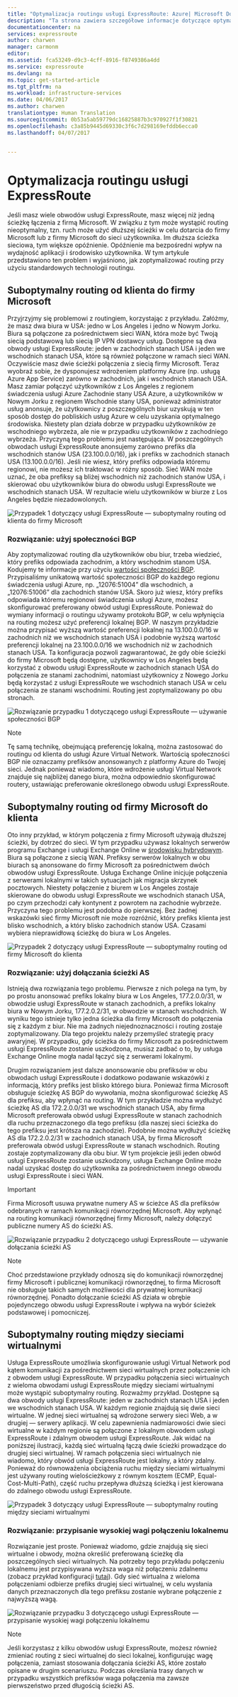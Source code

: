 ```yaml
---
title: "Optymalizacja routingu usługi ExpressRoute: Azure| Microsoft Docs"
description: "Ta strona zawiera szczegółowe informacje dotyczące optymalizacji routingu w przypadku, gdy występują co najmniej dwa obwody usługi ExpressRoute łączące firmę Microsoft z siecią firmową."
documentationcenter: na
services: expressroute
author: charwen
manager: carmonm
editor: 
ms.assetid: fca53249-d9c3-4cff-8916-f8749386a4dd
ms.service: expressroute
ms.devlang: na
ms.topic: get-started-article
ms.tgt_pltfrm: na
ms.workload: infrastructure-services
ms.date: 04/06/2017
ms.author: charwen
translationtype: Human Translation
ms.sourcegitcommit: 0b53a5ab59779dc16825887b3c970927f1f30821
ms.openlocfilehash: c3a85b9445d69330c3f6c7d298169efddb6ecca0
ms.lasthandoff: 04/07/2017


---
```

# <a name="optimize-expressroute-routing"></a>Optymalizacja routingu usługi ExpressRoute
Jeśli masz wiele obwodów usługi ExpressRoute, masz więcej niż jedną ścieżkę łączenia z firmą Microsoft. W związku z tym może wystąpić routing nieoptymalny, tzn. ruch może użyć dłuższej ścieżki w celu dotarcia do firmy Microsoft lub z firmy Microsoft do sieci użytkownika. Im dłuższa ścieżka sieciowa, tym większe opóźnienie. Opóźnienie ma bezpośredni wpływ na wydajność aplikacji i środowisko użytkownika. W tym artykule przedstawiono ten problem i wyjaśniono, jak zoptymalizować routing przy użyciu standardowych technologii routingu.

## <a name="suboptimal-routing-from-customer-to-microsoft"></a>Suboptymalny routing od klienta do firmy Microsoft
Przyjrzyjmy się problemowi z routingiem, korzystając z przykładu. Załóżmy, że masz dwa biura w USA: jedno w Los Angeles i jedno w Nowym Jorku. Biura są połączone za pośrednictwem sieci WAN, która może być Twoją siecią podstawową lub siecią IP VPN dostawcy usług. Dostępne są dwa obwody usługi ExpressRoute: jeden w zachodnich stanach USA i jeden we wschodnich stanach USA, które są również połączone w ramach sieci WAN. Oczywiście masz dwie ścieżki połączenia z siecią firmy Microsoft. Teraz wyobraź sobie, że dysponujesz wdrożeniem platformy Azure (np. usługą Azure App Service) zarówno w zachodnich, jak i wschodnich stanach USA. Masz zamiar połączyć użytkowników z Los Angeles z regionem świadczenia usługi Azure Zachodnie stany USA Azure, a użytkowników w Nowym Jorku z regionem Wschodnie stany USA, ponieważ administrator usług anonsuje, że użytkownicy z poszczególnych biur uzyskują w ten sposób dostęp do pobliskich usług Azure w celu uzyskania optymalnego środowiska. Niestety plan działa dobrze w przypadku użytkowników ze wschodniego wybrzeża, ale nie w przypadku użytkowników z zachodniego wybrzeża. Przyczyną tego problemu jest następująca. W poszczególnych obwodach usługi ExpressRoute anonsujemy zarówno prefiks dla wschodnich stanów USA (23.100.0.0/16), jak i prefiks w zachodnich stanach USA (13.100.0.0/16). Jeśli nie wiesz, który prefiks odpowiada któremu regionowi, nie możesz ich traktować w różny sposób. Sieć WAN może uznać, że oba prefiksy są bliżej wschodnich niż zachodnich stanów USA, i skierować obu użytkowników biura do obwodu usługi ExpressRoute we wschodnich stanach USA. W rezultacie wielu użytkowników w biurze z Los Angeles będzie niezadowolonych.

![Przypadek 1 dotyczący usługi ExpressRoute — suboptymalny routing od klienta do firmy Microsoft](./media/expressroute-optimize-routing/expressroute-case1-problem.png)

### <a name="solution-use-bgp-communities"></a>Rozwiązanie: użyj społeczności BGP
Aby zoptymalizować routing dla użytkowników obu biur, trzeba wiedzieć, który prefiks odpowiada zachodnim, a który wschodnim stanom USA. Kodujemy te informacje przy użyciu [wartości społeczności BGP](expressroute-routing.md). Przypisaliśmy unikatową wartość społeczności BGP do każdego regionu świadczenia usługi Azure, np. „12076:51004” dla wschodnich, a „12076:51006” dla zachodnich stanów USA. Skoro już wiesz, który prefiks odpowiada któremu regionowi świadczenia usługi Azure, możesz skonfigurować preferowany obwód usługi ExpressRoute. Ponieważ do wymiany informacji o routingu używamy protokołu BGP, w celu wpłynięcia na routing możesz użyć preferencji lokalnej BGP. W naszym przykładzie można przypisać wyższą wartość preferencji lokalnej na 13.100.0.0/16 w zachodnich niż we wschodnich stanach USA i podobnie wyższą wartość preferencji lokalnej na 23.100.0.0/16 we wschodnich niż w zachodnich stanach USA. Ta konfiguracja pozwoli zagwarantować, że gdy obie ścieżki do firmy Microsoft będą dostępne, użytkownicy w Los Angeles będą korzystać z obwodu usługi ExpressRoute w zachodnich stanach USA do połączenia ze stanami zachodnimi, natomiast użytkownicy z Nowego Jorku będą korzystać z usługi ExpressRoute we wschodnich stanach USA w celu połączenia ze stanami wschodnimi. Routing jest zoptymalizowany po obu stronach. 

![Rozwiązanie przypadku 1 dotyczącego usługi ExpressRoute — używanie społeczności BGP](./media/expressroute-optimize-routing/expressroute-case1-solution.png)

> [!NOTE]
> Tę samą technikę, obejmującą preferencję lokalną, można zastosować do routingu od klienta do usługi Azure Virtual Network. Wartością społeczności BGP nie oznaczamy prefiksów anonsowanych z platformy Azure do Twojej sieci. Jednak ponieważ wiadomo, które wdrożenie usługi Virtual Network znajduje się najbliżej danego biura, można odpowiednio skonfigurować routery, ustawiając preferowanie określonego obwodu usługi ExpressRoute.
>
>

## <a name="suboptimal-routing-from-microsoft-to-customer"></a>Suboptymalny routing od firmy Microsoft do klienta
Oto inny przykład, w którym połączenia z firmy Microsoft używają dłuższej ścieżki, by dotrzeć do sieci. W tym przypadku używasz lokalnych serwerów programu Exchange i usługi Exchange Online w [środowisku hybrydowym](https://technet.microsoft.com/library/jj200581%28v=exchg.150%29.aspx). Biura są połączone z siecią WAN. Prefiksy serwerów lokalnych w obu biurach są anonsowane do firmy Microsoft za pośrednictwem dwóch obwodów usługi ExpressRoute. Usługa Exchange Online inicjuje połączenia z serwerami lokalnymi w takich sytuacjach jak migracja skrzynek pocztowych. Niestety połączenie z biurem w Los Angeles zostaje skierowane do obwodu usługi ExpressRoute we wschodnich stanach USA, po czym przechodzi cały kontynent z powrotem na zachodnie wybrzeże. Przyczyna tego problemu jest podobna do pierwszej. Bez żadnej wskazówki sieć firmy Microsoft nie może rozróżnić, który prefiks klienta jest blisko wschodnich, a który blisko zachodnich stanów USA. Czasami wybiera nieprawidłową ścieżkę do biura w Los Angeles.

![Przypadek 2 dotyczący usługi ExpressRoute — suboptymalny routing od firmy Microsoft do klienta](./media/expressroute-optimize-routing/expressroute-case2-problem.png)

### <a name="solution-use-as-path-prepending"></a>Rozwiązanie: użyj dołączania ścieżki AS
Istnieją dwa rozwiązania tego problemu. Pierwsze z nich polega na tym, by po prostu anonsować prefiks lokalny biura w Los Angeles, 177.2.0.0/31, w obwodzie usługi ExpressRoute w stanach zachodnich, a prefiks lokalny biura w Nowym Jorku, 177.2.0.2/31, w obwodzie w stanach wschodnich. W wyniku tego istnieje tylko jedna ścieżka dla firmy Microsoft do połączenia się z każdym z biur. Nie ma żadnych niejednoznaczności i routing zostaje zoptymalizowany. Dla tego projektu należy przemyśleć strategię pracy awaryjnej. W przypadku, gdy ścieżka do firmy Microsoft za pośrednictwem usługi ExpressRoute zostanie uszkodzona, musisz zadbać o to, by usługa Exchange Online mogła nadal łączyć się z serwerami lokalnymi. 

Drugim rozwiązaniem jest dalsze anonsowanie obu prefiksów w obu obwodach usługi ExpressRoute i dodatkowo podawanie wskazówki z informacją, który prefiks jest blisko którego biura. Ponieważ firma Microsoft obsługuje ścieżkę AS BGP do wywołania, można skonfigurować ścieżkę AS dla prefiksu, aby wpłynąć na routing. W tym przykładzie można wydłużyć ścieżkę AS dla 172.2.0.0/31 we wschodnich stanach USA, aby firma Microsoft preferowała obwód usługi ExpressRoute w stanach zachodnich dla ruchu przeznaczonego dla tego prefiksu (dla naszej sieci ścieżka do tego prefiksu jest krótsza na zachodzie). Podobnie można wydłużyć ścieżkę AS dla 172.2.0.2/31 w zachodnich stanach USA, by firma Microsoft preferowała obwód usługi ExpressRoute w stanach wschodnich. Routing zostaje zoptymalizowany dla obu biur. W tym projekcie jeśli jeden obwód usługi ExpressRoute zostanie uszkodzony, usługa Exchange Online może nadal uzyskać dostęp do użytkownika za pośrednictwem innego obwodu usługi ExpressRoute i sieci WAN. 

> [!IMPORTANT]
> Firma Microsoft usuwa prywatne numery AS w ścieżce AS dla prefiksów odebranych w ramach komunikacji równorzędnej Microsoft. Aby wpłynąć na routing komunikacji równorzędnej firmy Microsoft, należy dołączyć publiczne numery AS do ścieżki AS.
> 
> 

![Rozwiązanie przypadku 2 dotyczącego usługi ExpressRoute — używanie dołączania ścieżki AS](./media/expressroute-optimize-routing/expressroute-case2-solution.png)

> [!NOTE]
> Choć przedstawione przykłady odnoszą się do komunikacji równorzędnej firmy Microsoft i publicznej komunikacji równorzędnej, to firma Microsoft nie obsługuje takich samych możliwości dla prywatnej komunikacji równorzędnej. Ponadto dołączanie ścieżki AS działa w obrębie pojedynczego obwodu usługi ExpressRoute i wpływa na wybór ścieżek podstawowej i pomocniczej.
> 
> 

## <a name="suboptimal-routing-between-virtual-networks"></a>Suboptymalny routing między sieciami wirtualnymi
Usługa ExpressRoute umożliwia skonfigurowanie usługi Virtual Network pod kątem komunikacji za pośrednictwem sieci wirtualnych przez połączenie ich z obwodem usługi ExpressRoute. W przypadku połączenia sieci wirtualnych z wieloma obwodami usługi ExpressRoute między sieciami wirtualnymi może wystąpić suboptymalny routing. Rozważmy przykład. Dostępne są dwa obwody usługi ExpressRoute: jeden w zachodnich stanach USA i jeden we wschodnich stanach USA. W każdym regionie znajdują się dwie sieci wirtualne. W jednej sieci wirtualnej są wdrożone serwery sieci Web, a w drugiej — serwery aplikacji. W celu zapewnienia nadmiarowości dwie sieci wirtualne w każdym regionie są połączone z lokalnym obwodem usługi ExpressRoute i zdalnym obwodem usługi ExpressRoute. Jak widać na poniższej ilustracji, każdą sieć wirtualną łączą dwie ścieżki prowadzące do drugiej sieci wirtualnej. W ramach połączenia sieci wirtualnych nie wiadomo, który obwód usługi ExpressRoute jest lokalny, a który zdalny. Ponieważ do równoważenia obciążenia ruchu między sieciami wirtualnymi jest używany routing wielościeżkowy z równym kosztem (ECMP, Equal-Cost-Multi-Path), część ruchu przepływa dłuższą ścieżką i jest kierowana do zdalnego obwodu usługi ExpressRoute.

![Przypadek 3 dotyczący usługi ExpressRoute — suboptymalny routing między sieciami wirtualnymi](./media/expressroute-optimize-routing/expressroute-case3-problem.png)

### <a name="solution-assign-a-high-weight-to-local-connection"></a>Rozwiązanie: przypisanie wysokiej wagi połączeniu lokalnemu
Rozwiązanie jest proste. Ponieważ wiadomo, gdzie znajdują się sieci wirtualne i obwody, można określić preferowaną ścieżkę dla poszczególnych sieci wirtualnych. Na potrzeby tego przykładu połączeniu lokalnemu jest przypisywana wyższa waga niż połączeniu zdalnemu (zobacz przykład konfiguracji [tutaj](expressroute-howto-linkvnet-arm.md#modify-a-virtual-network-connection)). Gdy sieć wirtualna z wieloma połączeniami odbierze prefiks drugiej sieci wirtualnej, w celu wysłania danych przeznaczonych dla tego prefiksu zostanie wybrane połączenie z najwyższą wagą.

![Rozwiązanie przypadku 3 dotyczącego usługi ExpressRoute — przypisanie wysokiej wagi połączeniu lokalnemu](./media/expressroute-optimize-routing/expressroute-case3-solution.png)

> [!NOTE]
> Jeśli korzystasz z kilku obwodów usługi ExpressRoute, możesz również zmieniać routing z sieci wirtualnej do sieci lokalnej, konfigurując wagę połączenia, zamiast stosowania dołączania ścieżki AS, które zostało opisane w drugim scenariuszu. Podczas określania trasy danych w przypadku wszystkich prefiksów waga połączenia ma zawsze pierwszeństwo przed długością ścieżki AS.
>
>

